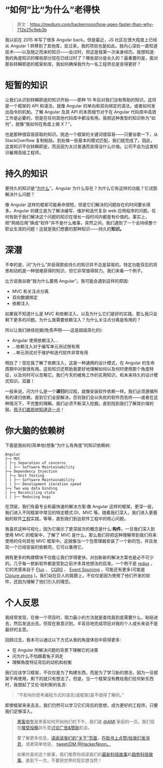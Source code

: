 # “如何”比“为什么”老得快

> 原文：<https://medium.com/hackernoon/how-ages-faster-than-why-712e25c9eb3b>

我以前在 2015 年写了很多 Angular back。但是最近，JS 社区在很大程度上已经从 Angular 1 转移到了其他库，反过来，我的项目也是如此。我内心深处一直知道技术——以及随之而来的知识——会过时，但这是我第一次亲身经历。我想知道:我的角度知识的哪些部分现在已经过时了？哪些部分是长久的？最重要的是，面对那些转瞬即逝的框架和库，我如何确保我作为一名工程师总是变得更好？

# 短暂的知识

让我们从识别转瞬即逝的知识开始——那种 10 年后对我们没有帮助的知识。这将是一个框架的 API 和语法，就像 Angular 的单向和双向绑定的语法，或者如何发出指令的机制。了解 Angular 及其 API 的本质细节对于在 Angular 代码库中高效工作是必要的，但是在任何其他代码库中都没有用。我把这种类型的知识称为“如何”，就像“我如何在角度上做 X？”。

也是那种很容易获取的知识。挑选一个框架的关键词很容易——只要谷歌一下，从 StackOverflow 复制粘贴，到处做一些基本的模式匹配，我们就完成了。因此，这类知识不仅转瞬即逝，而且因为太过普通而变得没什么价值。公司不会为这类知识雇佣高级工程师。

# 持久的知识

更持久的知识是“[为什么](https://hackernoon.com/tagged/why)”。Angular 为什么存在？为什么它有这样的功能？它试图解决什么问题？

像 Angular 这样的框架可能寿命很短，但是它们解决的问题存在的时间要长得多。Angular 的建立是为了解决编写、维护和迭代复杂 web 应用程序的问题。任何有助于我们解决这个问题的知识在很长一段时间内都是有价值的。事实上，把“网络应用”换成“软件”并不是什么难事，突然之间，我们遇到了一个会持续整个职业生涯的问题！这就是我们想要的那种知识——持久的**知识。**

# 深潜

不幸的是，问“为什么”并获得那些持久的知识并不总是容易的。特定功能背后的背景和动机是一种很难获得的知识，但它非常值得努力。我们来看一个例子。

比方说我谷歌“我为什么要用 Angular”。我可能会遇到这样的原因:

*   MVC 和关注点分离
*   双向数据绑定
*   依赖注入

如果我不知道什么是 MVC 和依赖注入，以及为什么它们是好的实践，那么我只会剩下更多的问题。为什么我需要依赖注入？为什么关注点分离是有用的？

所以让我们继续挖掘(免责声明——这是超级简化的):

*   Angular 使用依赖注入…
*   …依赖注入对于编写单元测试很有用
*   …单元测试对于维护和迭代软件非常有用

明白了！现在我了解了依赖注入，这是一种通用的设计模式，在 Angular 的生命周期中对我很有用。这些知识还帮助我更好地理解如何以及何时使用那个角度特征，以及何时可以忽略它。我们今天的棱角工作的实用知识，和未来持久的设计模式知识。双赢！

一般来说，问为什么是一个**递归**的过程，就像安装软件依赖一样。我们必须遵循所有的递归依赖，直到它们全部解决，否则我们会以失败的软件而告终——或者在这种情况下，不完整的理解。我们必须不断深入挖掘，直到找到我们了解其价值的层。[孩子们直观地知道这一点](https://www.youtube.com/watch?v=BJlV49RDlLE)！

# 你大脑的依赖树

下面是我如何(简单地)想象“为什么有角度”的知识依赖树:

```
Angular
├─┬ MVC
| ├─┬ Separation of concerns
| | ├── Software Maintainability
├─┬ Dependency Injection
| ├─┬ Unit Testing
| | ├── Software Maintainability
| | ├── Development iteration speed
├─┬ Two way data binding
| ├─┬ Reconciling state
| | ├── Reducing bugs
```

在顶层，我们有最专业和最快速的解决方案:像 Angular 这样的框架。更深一层，我们进入不同框架中常见的特定模式:DI、MVC 等。随着我们深入，我们进入更基础的软件[工程](https://hackernoon.com/tagged/engineering)实践，等等，直到我们到达软件工程中的核心问题。

我喜欢这种可视化，因为它揭示了更深层次的概念是什么:**构件**。一旦我们深入到使用 MVC 的框架中，了解了 MVC 是什么，那么我们将把这种理解带到我们将来使用的任何其他 MVC 框架中。这就像当一个包管理器安装了一个新的包，并且发现一个已经安装的依赖项，它可以重用它。

拥有更多的构建模块不仅能让我们学得更快，对创新新的解决方案也是必不可少的。几乎每一款新软件都是受到之前许多其他想法的启发。一个例子是 [redux](http://redux.js.org/) ，它的灵感来自于 [Flux](http://facebook.github.io/flux) 、 [CQRS](http://martinfowler.com/bliki/CQRS.html) 、 [Event Sourcing](http://martinfowler.com/eaaDev/EventSourcing.html) ，可能还有更多(可能是 [Clojure atoms](https://clojure.org/reference/atoms) )。我们站在巨人的肩膀上，不仅仅是因为使用了他们开发的软件，还因为理解了他们引入的理念。

# 个人反思

我经常发现，在做一个项目时，阻力最小的方法就是查找我到底需要什么，粘贴进去，然后发送出去。但现在我意识到，半盲目地完成项目对我的个人成长来说不是最好的主意。

回顾过去，我本可以通过以下方式从我的角度体验中获得更多:

*   在 Angular 所解决问题的背景下理解它的决策
*   问为什么不怕跟着兔子洞走
*   理解角度特征背后的动机和权衡

我们应该学习框架，不仅仅是为了构建东西，而是为了学习新的想法，因为一旦框架不再使用，剩下的就只有想法了。但是，当一个框架没有教给我们任何新东西时，我想起了艾伦·珀利斯的名言:

> “不影响你思考编程方式的语言[或框架]是不值得了解的。”

即使框架来来去去，我们仍然可以学习它们背后的思想，成为更好的工程师，只要我们足够深入。

> [黑客中午](http://bit.ly/Hackernoon)是黑客如何开始他们的下午。我们是 [@AMI](http://bit.ly/atAMIatAMI) 家庭的一员。我们现在[接受投稿](http://bit.ly/hackernoonsubmission)并乐意[讨论广告&赞助](mailto:partners@amipublications.com)机会。
> 
> 要了解更多信息，[请阅读我们的“关于”页面](https://goo.gl/4ofytp)，[在脸书上点赞/给我们发消息](http://bit.ly/HackernoonFB)，或者简单地说， [tweet/DM @HackerNoon。](https://goo.gl/k7XYbx)
> 
> 如果你喜欢这个故事，我们推荐你阅读我们的[最新科技故事](http://bit.ly/hackernoonlatestt)和[趋势科技故事](https://hackernoon.com/trending)。直到下一次，不要把世界的现实想当然！